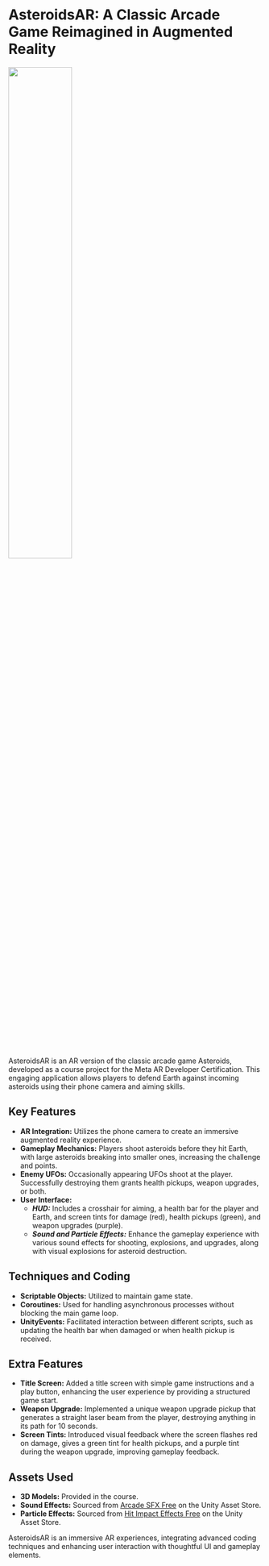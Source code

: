 # AsteroidsAR: A Classic Arcade Game Reimagined in Augmented Reality
<img src="https://github.com/user-attachments/assets/41829b1e-c963-45bb-b66f-f69584f50c5d" width=50% height=50%>

AsteroidsAR is an AR version of the classic arcade game Asteroids, developed as a course project for the Meta AR Developer Certification. This engaging application allows players to defend Earth against incoming asteroids using their phone camera and aiming skills.

## Key Features
- **AR Integration:** Utilizes the phone camera to create an immersive augmented reality experience.
- **Gameplay Mechanics:** Players shoot asteroids before they hit Earth, with large asteroids breaking into smaller ones, increasing the challenge and points.
- **Enemy UFOs:** Occasionally appearing UFOs shoot at the player. Successfully destroying them grants health pickups, weapon upgrades, or both.
- **User Interface:**
  - **_HUD:_** Includes a crosshair for aiming, a health bar for the player and Earth, and screen tints for damage (red), health pickups (green), and weapon upgrades (purple).
  - **_Sound and Particle Effects:_** Enhance the gameplay experience with various sound effects for shooting, explosions, and upgrades, along with visual explosions for asteroid destruction.
   
## Techniques and Coding
- **Scriptable Objects:** Utilized to maintain game state.
- **Coroutines:** Used for handling asynchronous processes without blocking the main game loop.
- **UnityEvents:** Facilitated interaction between different scripts, such as updating the health bar when damaged or when health pickup is received.

## Extra Features 
- **Title Screen:** Added a title screen with simple game instructions and a play button, enhancing the user experience by providing a structured game start.
- **Weapon Upgrade:** Implemented a unique weapon upgrade pickup that generates a straight laser beam from the player, destroying anything in its path for 10 seconds.
- **Screen Tints:** Introduced visual feedback where the screen flashes red on damage, gives a green tint for health pickups, and a purple tint during the weapon upgrade, improving gameplay feedback.

## Assets Used 
- **3D Models:** Provided in the course.
- **Sound Effects:** Sourced from [Arcade SFX Free](https://assetstore.unity.com/packages/audio/sound-fx/arcade-sfx-free-42983) on the Unity Asset Store.
- **Particle Effects:** Sourced from [Hit Impact Effects Free](https://assetstore.unity.com/packages/vfx/particles/hit-impact-effects-free-218385) on the Unity Asset Store.

AsteroidsAR is an immersive AR experiences, integrating advanced coding techniques and enhancing user interaction with thoughtful UI and gameplay elements.
